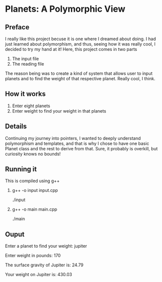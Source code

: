# Planets: A Polymorphic View

## Preface
I really like this project becuse it is one where I dreamed about doing. I 
had just learned about polymorphism, and thus, seeing how it was really cool, 
I decided to try my hand at it! Here, this project comes in two parts

1. The input file
2. The reading file
   
The reason being was to create a kind of system that allows user to input planets
and to find the weight of that respective planet. Really cool, I think.

## How it works
1. Enter eight planets
2. Enter weight to find your weight in that planets

## Details
Continuing my journey into pointers, I wanted to deeply understand polymorphism and 
templates, and that is why I chose to have one basic Planet class and the rest to derive 
from that. Sure, it probably is overkill, but curiosity knows no bounds!

## Running it
This is compiled using g++
1. g++ -o input input.cpp

   ./input

2. g++ -o main main.cpp

   ./main

## Ouput
Enter a planet to find your weight: jupiter 

Enter weight in pounds: 170

The surface gravity of Jupiter is: 24.79

Your weight on Jupiter is: 430.03





